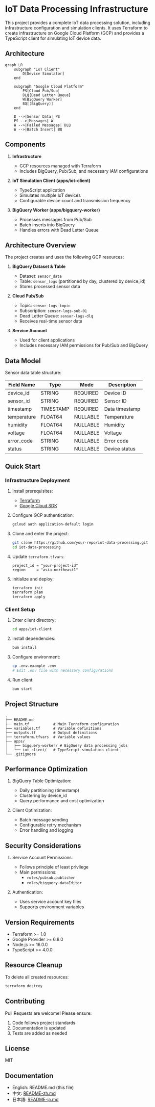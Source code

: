 # IoT Data Processing Infrastructure

This project provides a complete IoT data processing solution, including infrastructure configuration and simulation clients. It uses Terraform to create infrastructure on Google Cloud Platform (GCP) and provides a TypeScript client for simulating IoT device data.

## Architecture

```mermaid
graph LR
    subgraph "IoT Client"
        D[Device Simulator]
    end

    subgraph "Google Cloud Platform"
        PS[Cloud Pub/Sub]
        DLQ[Dead Letter Queue]
        W[BigQuery Worker]
        BQ[(BigQuery)]
    end

    D -->|Sensor Data| PS
    PS -->|Messages| W
    W -->|Failed Messages| DLQ
    W -->|Batch Insert| BQ
```

## Components

1. **Infrastructure**
   - GCP resources managed with Terraform
   - Includes BigQuery, Pub/Sub, and necessary IAM configurations

2. **IoT Simulation Client (apps/iot-client)**
   - TypeScript application
   - Simulates multiple IoT devices
   - Configurable device count and transmission frequency

3. **BigQuery Worker (apps/bigquery-worker)**
   - Processes messages from Pub/Sub
   - Batch inserts into BigQuery
   - Handles errors with Dead Letter Queue

## Architecture Overview

The project creates and uses the following GCP resources:

1. **BigQuery Dataset & Table**
   - Dataset: `sensor_data`
   - Table: `sensor_logs` (partitioned by day, clustered by device_id)
   - Stores processed sensor data

2. **Cloud Pub/Sub**
   - Topic: `sensor-logs-topic`
   - Subscription: `sensor-logs-sub-01`
   - Dead Letter Queue: `sensor-logs-dlq`
   - Receives real-time sensor data

3. **Service Account**
   - Used for client applications
   - Includes necessary IAM permissions for Pub/Sub and BigQuery

## Data Model

Sensor data table structure:

| Field Name | Type | Mode | Description |
|------------|------|------|-------------|
| device_id | STRING | REQUIRED | Device ID |
| sensor_id | STRING | REQUIRED | Sensor ID |
| timestamp | TIMESTAMP | REQUIRED | Data timestamp |
| temperature | FLOAT64 | NULLABLE | Temperature |
| humidity | FLOAT64 | NULLABLE | Humidity |
| voltage | FLOAT64 | NULLABLE | Voltage |
| error_code | STRING | NULLABLE | Error code |
| status | STRING | NULLABLE | Device status |

## Quick Start

### Infrastructure Deployment

1. Install prerequisites:
   - [Terraform](https://developer.hashicorp.com/terraform/downloads)
   - [Google Cloud SDK](https://cloud.google.com/sdk/docs/install)

2. Configure GCP authentication:
   ```bash
   gcloud auth application-default login
   ```

3. Clone and enter the project:
   ```bash
   git clone https://github.com/your-repo/iot-data-processing.git
   cd iot-data-processing
   ```

4. Update `terraform.tfvars`:
   ```hcl
   project_id = "your-project-id"
   region     = "asia-northeast1"
   ```

5. Initialize and deploy:
   ```bash
   terraform init
   terraform plan
   terraform apply
   ```

### Client Setup

1. Enter client directory:
   ```bash
   cd apps/iot-client
   ```

2. Install dependencies:
   ```bash
   bun install
   ```

3. Configure environment:
   ```bash
   cp .env.example .env
   # Edit .env file with necessary configurations
   ```

4. Run client:
   ```bash
   bun start
   ```

## Project Structure

```
.
├── README.md
├── main.tf           # Main Terraform configuration
├── variables.tf      # Variable definitions
├── outputs.tf        # Output definitions
├── terraform.tfvars  # Variable values
├── apps/
│   ├── bigquery-worker/ # BigQuery data processing jobs
│   └── iot-client/   # TypeScript simulation client
└── .gitignore
```

## Performance Optimization

1. BigQuery Table Optimization:
   - Daily partitioning (timestamp)
   - Clustering by device_id
   - Query performance and cost optimization

2. Client Optimization:
   - Batch message sending
   - Configurable retry mechanism
   - Error handling and logging

## Security Considerations

1. Service Account Permissions:
   - Follows principle of least privilege
   - Main permissions:
     - `roles/pubsub.publisher`
     - `roles/bigquery.dataEditor`

2. Authentication:
   - Uses service account key files
   - Supports environment variables

## Version Requirements

- Terraform >= 1.0
- Google Provider >= 6.8.0
- Node.js >= 16.0.0
- TypeScript >= 4.0.0

## Resource Cleanup

To delete all created resources:
```bash
terraform destroy
```

## Contributing

Pull Requests are welcome! Please ensure:
1. Code follows project standards
2. Documentation is updated
3. Tests are added as needed

## License

MIT

## Documentation
- English: README.md (this file)
- 中文: [README-zh.md](README-zh.md)
- 日本語: [README-ja.md](README-ja.md)
